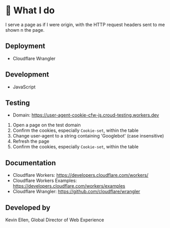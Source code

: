 # 👷 What I do
I serve a page as if I were origin, with the HTTP request headers sent to me shown n the page.

## Deployment
* Cloudflare Wrangler

## Development
* JavaScript

## Testing
* Domain: https://user-agent-cookie-cfw-js.croud-testing.workers.dev

1) Open a page on the test domain
2) Confirm the cookies, especially `Cookie-set`, within the table
3) Change user-agent to a string containing 'Googlebot' (case insensitive)
4) Refresh the page
5) Confirm the cookies, especially `Cookie-set`, within the table

## Documentation
* Cloudflare Workers: https://developers.cloudflare.com/workers/
* Cloudflare Workers Examples: https://developers.cloudflare.com/workers/examples
* Cloudflare Wrangler: https://github.com/cloudflare/wrangler

## Developed by
Kevin Ellen, Global Director of Web Experience